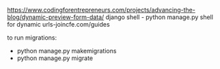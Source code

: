 https://www.codingforentrepreneurs.com/projects/advancing-the-blog/dynamic-preview-form-data/
django shell - python manage.py shell
for dynamic urls-joincfe.com/guides

to run migrations:
- python manage.py makemigrations
- python manage.py migrate
